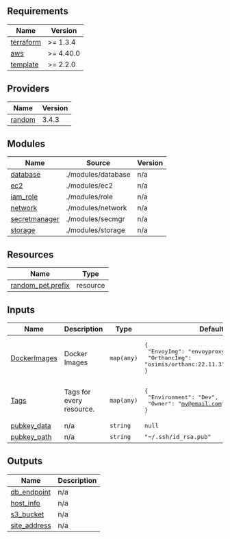 ## Requirements

| Name | Version |
|------|---------|
| <a name="requirement_terraform"></a> [terraform](#requirement\_terraform) | >= 1.3.4 |
| <a name="requirement_aws"></a> [aws](#requirement\_aws) | >= 4.40.0 |
| <a name="requirement_template"></a> [template](#requirement\_template) | >= 2.2.0 |

## Providers

| Name | Version |
|------|---------|
| <a name="provider_random"></a> [random](#provider\_random) | 3.4.3 |

## Modules

| Name | Source | Version |
|------|--------|---------|
| <a name="module_database"></a> [database](#module\_database) | ./modules/database | n/a |
| <a name="module_ec2"></a> [ec2](#module\_ec2) | ./modules/ec2 | n/a |
| <a name="module_iam_role"></a> [iam\_role](#module\_iam\_role) | ./modules/role | n/a |
| <a name="module_network"></a> [network](#module\_network) | ./modules/network | n/a |
| <a name="module_secretmanager"></a> [secretmanager](#module\_secretmanager) | ./modules/secmgr | n/a |
| <a name="module_storage"></a> [storage](#module\_storage) | ./modules/storage | n/a |

## Resources

| Name | Type |
|------|------|
| [random_pet.prefix](https://registry.terraform.io/providers/hashicorp/random/latest/docs/resources/pet) | resource |

## Inputs

| Name | Description | Type | Default | Required |
|------|-------------|------|---------|:--------:|
| <a name="input_DockerImages"></a> [DockerImages](#input\_DockerImages) | Docker Images | `map(any)` | <pre>{<br>  "EnvoyImg": "envoyproxy/envoy:v1.22.5",<br>  "OrthancImg": "osimis/orthanc:22.11.3"<br>}</pre> | no |
| <a name="input_Tags"></a> [Tags](#input\_Tags) | Tags for every resource. | `map(any)` | <pre>{<br>  "Environment": "Dev",<br>  "Owner": "my@email.com"<br>}</pre> | no |
| <a name="input_pubkey_data"></a> [pubkey\_data](#input\_pubkey\_data) | n/a | `string` | `null` | no |
| <a name="input_pubkey_path"></a> [pubkey\_path](#input\_pubkey\_path) | n/a | `string` | `"~/.ssh/id_rsa.pub"` | no |

## Outputs

| Name | Description |
|------|-------------|
| <a name="output_db_endpoint"></a> [db\_endpoint](#output\_db\_endpoint) | n/a |
| <a name="output_host_info"></a> [host\_info](#output\_host\_info) | n/a |
| <a name="output_s3_bucket"></a> [s3\_bucket](#output\_s3\_bucket) | n/a |
| <a name="output_site_address"></a> [site\_address](#output\_site\_address) | n/a |
